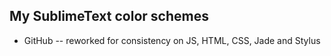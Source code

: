 My SublimeText color schemes
-----

* GitHub -- reworked for consistency on JS, HTML, CSS, Jade and Stylus